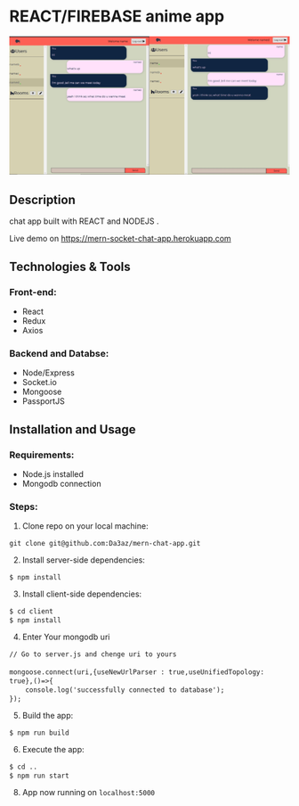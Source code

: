 # REACT/FIREBASE anime app

<img src="githubImg/chat-app.jpg"/>

## Description
chat app built with REACT and NODEJS .


Live demo on https://mern-socket-chat-app.herokuapp.com

## Technologies & Tools

### Front-end:

* React
* Redux
* Axios

### Backend and Databse:

* Node/Express
* Socket.io
* Mongoose
* PassportJS

## Installation and Usage

### Requirements:

* Node.js installed
* Mongodb connection

### Steps:
1. Clone repo on your local machine:
```
git clone git@github.com:Da3az/mern-chat-app.git
```
2. Install server-side dependencies:
```
$ npm install
```
3. Install client-side dependencies:
```
$ cd client
$ npm install
```
4. Enter Your mongodb uri
```
// Go to server.js and chenge uri to yours

mongoose.connect(uri,{useNewUrlParser : true,useUnifiedTopology: true},()=>{
    console.log('successfully connected to database');
});

```
5. Build the app:
```
$ npm run build
```
6. Execute the app:<br/>
```
$ cd ..
$ npm run start
```
8. App now running on ```localhost:5000```
